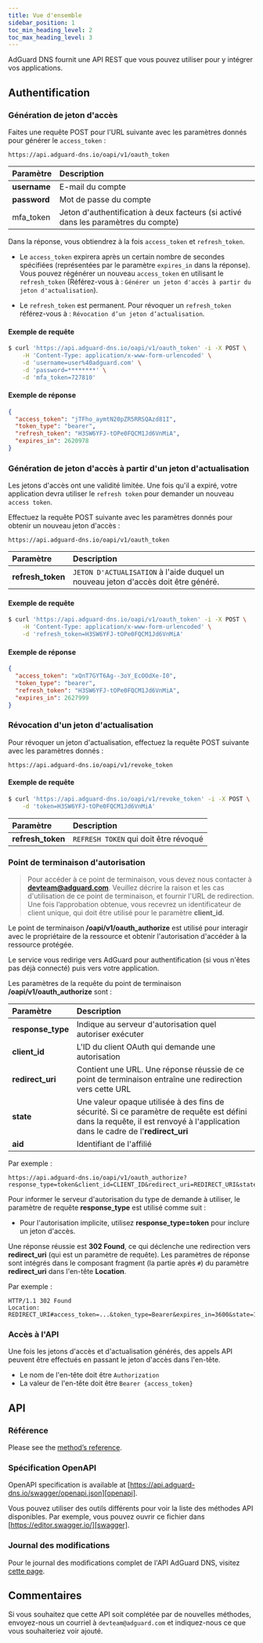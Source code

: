 ```yaml
---
title: Vue d'ensemble
sidebar_position: 1
toc_min_heading_level: 2
toc_max_heading_level: 3
---
```


<!--
    API info is from here:
    https://api.adguard-dns.io/static/api/API.md
-->

AdGuard DNS fournit une API REST que vous pouvez utiliser pour y intégrer vos applications.

## Authentification

### Génération de jeton d'accès

Faites une requête POST pour l'URL suivante avec les paramètres donnés pour générer le `access_token` :

`https://api.adguard-dns.io/oapi/v1/oauth_token`

| Paramètre    | Description                                                                        |
|:------------ |:---------------------------------------------------------------------------------- |
| **username** | E-mail du compte                                                                   |
| **password** | Mot de passe du compte                                                             |
| mfa_token    | Jeton d'authentification à deux facteurs (si activé dans les paramètres du compte) |

Dans la réponse, vous obtiendrez à la fois `access_token` et `refresh_token`.

- Le `access_token` expirera après un certain nombre de secondes spécifiées (représentées par le paramètre `expires_in` dans la réponse). Vous pouvez régénérer un nouveau `access_token` en utilisant le `refresh_token` (Référez-vous à : `Générer un jeton d'accès à partir du jeton d'actualisation`).

- Le `refresh_token` est permanent. Pour révoquer un `refresh_token` référez-vous à : `Révocation d’un jeton d’actualisation`.

#### Exemple de requête

```bash
$ curl 'https://api.adguard-dns.io/oapi/v1/oauth_token' -i -X POST \
    -H 'Content-Type: application/x-www-form-urlencoded' \
    -d 'username=user%40adguard.com' \
    -d 'password=********' \
    -d 'mfa_token=727810'
```

#### Exemple de réponse

```json
{
  "access_token": "jTFho_aymtN20pZR5RRSQAzd81I",
  "token_type": "bearer",
  "refresh_token": "H3SW6YFJ-tOPe0FQCM1Jd6VnMiA",
  "expires_in": 2620978
}
```

### Génération de jeton d'accès à partir d'un jeton d'actualisation

Les jetons d'accès ont une validité limitée. Une fois qu'il a expiré, votre application devra utiliser le `refresh token` pour demander un nouveau `access token`.

Effectuez la requête POST suivante avec les paramètres donnés pour obtenir un nouveau jeton d'accès :

`https://api.adguard-dns.io/oapi/v1/oauth_token`

| Paramètre         | Description                                                                        |
|:----------------- |:---------------------------------------------------------------------------------- |
| **refresh_token** | `JETON D'ACTUALISATION` à l'aide duquel un nouveau jeton d'accès doit être généré. |

#### Exemple de requête

```bash
$ curl 'https://api.adguard-dns.io/oapi/v1/oauth_token' -i -X POST \
    -H 'Content-Type: application/x-www-form-urlencoded' \
    -d 'refresh_token=H3SW6YFJ-tOPe0FQCM1Jd6VnMiA'
```

#### Exemple de réponse

```json
{
  "access_token": "xQnT7GYT6Ag--3oY_EcOOdXe-I0",
  "token_type": "bearer",
  "refresh_token": "H3SW6YFJ-tOPe0FQCM1Jd6VnMiA",
  "expires_in": 2627999
}
```

### Révocation d'un jeton d'actualisation

Pour révoquer un jeton d'actualisation, effectuez la requête POST suivante avec les paramètres donnés :

`https://api.adguard-dns.io/oapi/v1/revoke_token`

#### Exemple de requête

```bash
$ curl 'https://api.adguard-dns.io/oapi/v1/revoke_token' -i -X POST \
    -d 'token=H3SW6YFJ-tOPe0FQCM1Jd6VnMiA'
```

| Paramètre         | Description                           |
|:----------------- |:------------------------------------- |
| **refresh_token** | `REFRESH TOKEN` qui doit être révoqué |

### Point de terminaison d'autorisation

> Pour accéder à ce point de terminaison, vous devez nous contacter à **devteam@adguard.com**. Veuillez décrire la raison et les cas d'utilisation de ce point de terminaison, et fournir l'URL de redirection. Une fois l’approbation obtenue, vous recevrez un identificateur de client unique, qui doit être utilisé pour le paramètre **client_id**.

Le point de terminaison **/oapi/v1/oauth_authorize** est utilisé pour interagir avec le propriétaire de la ressource et obtenir l'autorisation d'accéder à la ressource protégée.

Le service vous redirige vers AdGuard pour authentification (si vous n'êtes pas déjà connecté) puis vers votre application.

Les paramètres de la requête du point de terminaison **/oapi/v1/oauth_authorize** sont :

| Paramètre         | Description                                                                                                                                                                  |
|:----------------- |:---------------------------------------------------------------------------------------------------------------------------------------------------------------------------- |
| **response_type** | Indique au serveur d'autorisation quel autoriser exécuter                                                                                                                    |
| **client_id**     | L'ID du client OAuth qui demande une autorisation                                                                                                                            |
| **redirect_uri**  | Contient une URL. Une réponse réussie de ce point de terminaison entraîne une redirection vers cette URL                                                                     |
| **state**         | Une valeur opaque utilisée à des fins de sécurité. Si ce paramètre de requête est défini dans la requête, il est renvoyé à l'application dans le cadre de l'**redirect_uri** |
| **aid**           | Identifiant de l'affilié                                                                                                                                                     |

Par exemple :

```http request
https://api.adguard-dns.io/oapi/v1/oauth_authorize?response_type=token&client_id=CLIENT_ID&redirect_uri=REDIRECT_URI&state=1jbmuc0m9WTr1T6dOO82
```

Pour informer le serveur d'autorisation du type de demande à utiliser, le paramètre de requête **response_type** est utilisé comme suit :

- Pour l'autorisation implicite, utilisez **response_type=token** pour inclure un jeton d'accès.

Une réponse réussie est **302 Found**, ce qui déclenche une redirection vers **redirect_uri** (qui est un paramètre de requête). Les paramètres de réponse sont intégrés dans le composant fragment (la partie après `#`) du paramètre **redirect_uri** dans l'en-tête **Location**.

Par exemple :

```http request
HTTP/1.1 302 Found
Location: REDIRECT_URI#access_token=...&token_type=Bearer&expires_in=3600&state=1jbmuc0m9WTr1T6dOO82
```

### Accès à l'API

Une fois les jetons d'accès et d'actualisation générés, des appels API peuvent être effectués en passant le jeton d'accès dans l'en-tête.

- Le nom de l'en-tête doit être `Authorization`
- La valeur de l'en-tête doit être `Bearer {access_token}`

## API

### Référence

Please see the [method’s reference](reference.md).

### Spécification OpenAPI

OpenAPI specification is available at [https://api.adguard-dns.io/swagger/openapi.json][openapi].

Vous pouvez utiliser des outils différents pour voir la liste des méthodes API disponibles. Par exemple, vous pouvez ouvrir ce fichier dans [https://editor.swagger.io/][swagger].

### Journal des modifications

Pour le journal des modifications complet de l'API AdGuard DNS, visitez [cette page](private-dns/api/changelog.md).

## Commentaires

Si vous souhaitez que cette API soit complétée par de nouvelles méthodes, envoyez-nous un courriel à `devteam@adguard.com` et indiquez-nous ce que vous souhaiteriez voir ajouté.

[openapi]: https://api.adguard-dns.io/swagger/openapi.json
[swagger]: https://editor.swagger.io/
